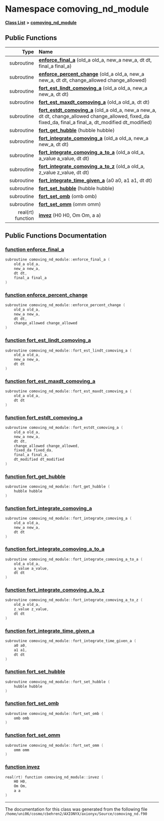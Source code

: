 
# Namespace comoving\_nd\_module


[**Class List**](annotated.md) **>** [**comoving\_nd\_module**](namespacecomoving__nd__module.md)




















## Public Functions

| Type | Name |
| ---: | :--- |
|  subroutine | [**enforce\_final\_a**](namespacecomoving__nd__module.md#function-enforce-final-a) (old\_a old\_a, new\_a new\_a, dt dt, final\_a final\_a) <br> |
|  subroutine | [**enforce\_percent\_change**](namespacecomoving__nd__module.md#function-enforce-percent-change) (old\_a old\_a, new\_a new\_a, dt dt, change\_allowed change\_allowed) <br> |
|  subroutine | [**fort\_est\_lindt\_comoving\_a**](namespacecomoving__nd__module.md#function-fort-est-lindt-comoving-a) (old\_a old\_a, new\_a new\_a, dt dt) <br> |
|  subroutine | [**fort\_est\_maxdt\_comoving\_a**](namespacecomoving__nd__module.md#function-fort-est-maxdt-comoving-a) (old\_a old\_a, dt dt) <br> |
|  subroutine | [**fort\_estdt\_comoving\_a**](namespacecomoving__nd__module.md#function-fort-estdt-comoving-a) (old\_a old\_a, new\_a new\_a, dt dt, change\_allowed change\_allowed, fixed\_da fixed\_da, final\_a final\_a, dt\_modified dt\_modified) <br> |
|  subroutine | [**fort\_get\_hubble**](namespacecomoving__nd__module.md#function-fort-get-hubble) (hubble hubble) <br> |
|  subroutine | [**fort\_integrate\_comoving\_a**](namespacecomoving__nd__module.md#function-fort-integrate-comoving-a) (old\_a old\_a, new\_a new\_a, dt dt) <br> |
|  subroutine | [**fort\_integrate\_comoving\_a\_to\_a**](namespacecomoving__nd__module.md#function-fort-integrate-comoving-a-to-a) (old\_a old\_a, a\_value a\_value, dt dt) <br> |
|  subroutine | [**fort\_integrate\_comoving\_a\_to\_z**](namespacecomoving__nd__module.md#function-fort-integrate-comoving-a-to-z) (old\_a old\_a, z\_value z\_value, dt dt) <br> |
|  subroutine | [**fort\_integrate\_time\_given\_a**](namespacecomoving__nd__module.md#function-fort-integrate-time-given-a) (a0 a0, a1 a1, dt dt) <br> |
|  subroutine | [**fort\_set\_hubble**](namespacecomoving__nd__module.md#function-fort-set-hubble) (hubble hubble) <br> |
|  subroutine | [**fort\_set\_omb**](namespacecomoving__nd__module.md#function-fort-set-omb) (omb omb) <br> |
|  subroutine | [**fort\_set\_omm**](namespacecomoving__nd__module.md#function-fort-set-omm) (omm omm) <br> |
|  real(rt) function | [**invez**](namespacecomoving__nd__module.md#function-invez) (H0 H0, Om Om, a a) <br> |








## Public Functions Documentation


### <a href="#function-enforce-final-a" id="function-enforce-final-a">function enforce\_final\_a </a>


```cpp
subroutine comoving_nd_module::enforce_final_a (
    old_a old_a,
    new_a new_a,
    dt dt,
    final_a final_a
) 
```



### <a href="#function-enforce-percent-change" id="function-enforce-percent-change">function enforce\_percent\_change </a>


```cpp
subroutine comoving_nd_module::enforce_percent_change (
    old_a old_a,
    new_a new_a,
    dt dt,
    change_allowed change_allowed
) 
```



### <a href="#function-fort-est-lindt-comoving-a" id="function-fort-est-lindt-comoving-a">function fort\_est\_lindt\_comoving\_a </a>


```cpp
subroutine comoving_nd_module::fort_est_lindt_comoving_a (
    old_a old_a,
    new_a new_a,
    dt dt
) 
```



### <a href="#function-fort-est-maxdt-comoving-a" id="function-fort-est-maxdt-comoving-a">function fort\_est\_maxdt\_comoving\_a </a>


```cpp
subroutine comoving_nd_module::fort_est_maxdt_comoving_a (
    old_a old_a,
    dt dt
) 
```



### <a href="#function-fort-estdt-comoving-a" id="function-fort-estdt-comoving-a">function fort\_estdt\_comoving\_a </a>


```cpp
subroutine comoving_nd_module::fort_estdt_comoving_a (
    old_a old_a,
    new_a new_a,
    dt dt,
    change_allowed change_allowed,
    fixed_da fixed_da,
    final_a final_a,
    dt_modified dt_modified
) 
```



### <a href="#function-fort-get-hubble" id="function-fort-get-hubble">function fort\_get\_hubble </a>


```cpp
subroutine comoving_nd_module::fort_get_hubble (
    hubble hubble
) 
```



### <a href="#function-fort-integrate-comoving-a" id="function-fort-integrate-comoving-a">function fort\_integrate\_comoving\_a </a>


```cpp
subroutine comoving_nd_module::fort_integrate_comoving_a (
    old_a old_a,
    new_a new_a,
    dt dt
) 
```



### <a href="#function-fort-integrate-comoving-a-to-a" id="function-fort-integrate-comoving-a-to-a">function fort\_integrate\_comoving\_a\_to\_a </a>


```cpp
subroutine comoving_nd_module::fort_integrate_comoving_a_to_a (
    old_a old_a,
    a_value a_value,
    dt dt
) 
```



### <a href="#function-fort-integrate-comoving-a-to-z" id="function-fort-integrate-comoving-a-to-z">function fort\_integrate\_comoving\_a\_to\_z </a>


```cpp
subroutine comoving_nd_module::fort_integrate_comoving_a_to_z (
    old_a old_a,
    z_value z_value,
    dt dt
) 
```



### <a href="#function-fort-integrate-time-given-a" id="function-fort-integrate-time-given-a">function fort\_integrate\_time\_given\_a </a>


```cpp
subroutine comoving_nd_module::fort_integrate_time_given_a (
    a0 a0,
    a1 a1,
    dt dt
) 
```



### <a href="#function-fort-set-hubble" id="function-fort-set-hubble">function fort\_set\_hubble </a>


```cpp
subroutine comoving_nd_module::fort_set_hubble (
    hubble hubble
) 
```



### <a href="#function-fort-set-omb" id="function-fort-set-omb">function fort\_set\_omb </a>


```cpp
subroutine comoving_nd_module::fort_set_omb (
    omb omb
) 
```



### <a href="#function-fort-set-omm" id="function-fort-set-omm">function fort\_set\_omm </a>


```cpp
subroutine comoving_nd_module::fort_set_omm (
    omm omm
) 
```



### <a href="#function-invez" id="function-invez">function invez </a>


```cpp
real(rt) function comoving_nd_module::invez (
    H0 H0,
    Om Om,
    a a
) 
```



------------------------------
The documentation for this class was generated from the following file `/home/uni06/cosmo/cbehren2/AXIONYX/axionyx/Source/comoving_nd.f90`